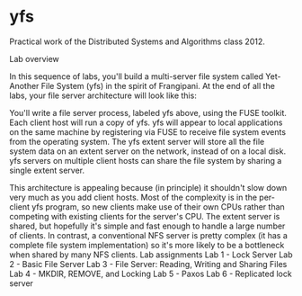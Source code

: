 yfs
===

Practical work of the Distributed Systems and Algorithms class 2012.

Lab overview

In this sequence of labs, you'll build a multi-server file system called Yet-Another File System (yfs) in the spirit of Frangipani. At the end of all the labs, your file server architecture will look like this:

You'll write a file server process, labeled yfs above, using the FUSE toolkit. Each client host will run a copy of yfs. yfs will appear to local applications on the same machine by registering via FUSE to receive file system events from the operating system. The yfs extent server will store all the file system data on an extent server on the network, instead of on a local disk. yfs servers on multiple client hosts can share the file system by sharing a single extent server.

This architecture is appealing because (in principle) it shouldn't slow down very much as you add client hosts. Most of the complexity is in the per-client yfs program, so new clients make use of their own CPUs rather than competing with existing clients for the server's CPU. The extent server is shared, but hopefully it's simple and fast enough to handle a large number of clients. In contrast, a conventional NFS server is pretty complex (it has a complete file system implementation) so it's more likely to be a bottleneck when shared by many NFS clients.
Lab assignments
Lab 1 - Lock Server
Lab 2 - Basic File Server
Lab 3 - File Server: Reading, Writing and Sharing Files
Lab 4 - MKDIR, REMOVE, and Locking
Lab 5 - Paxos
Lab 6 - Replicated lock server
